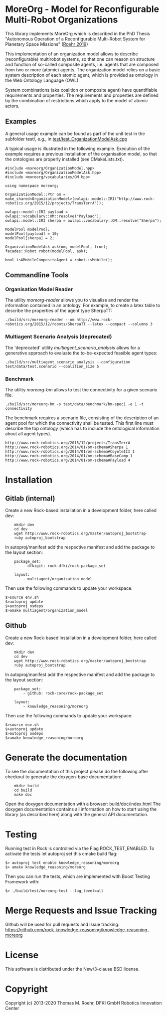 # MoreOrg - Model for Reconfigurable Multi-Robot Organizations

This library implements MoreOrg which is described in the PhD Thesis
"Autonomous Operation of a Reconfigurable Multi-Robot System for Planetary Space
Missions" ([Roehr 2019](http://nbn-resolving.de/urn:nbn:de:gbv:46-00107698-18))

This implementation of an organization model allows to describe (reconfigurable)
multirobot systems, so that one can reason on structure and function of so-called composite agents,
i.e. agents that are composed from two or more (atomic) agents.
The organization model relies on a basic system
description of each atomic agent, which is provided as ontology in the Web Ontology Language (OWL).

System combinations (aka coalition or composite agent) have quantifiable
requirements and properties. The requirements and properties are defined by the combination of
restrictions which apply to the model of atomic actors.

## Examples
A general usage example can be found as part of the unit test in the subfolder
test/, e.g., in [test/test_OrganizationModelAsk.cpp](test/test_OrganizationModelAsk)

A typical usage is illustrated in the following example.
Execution of the example requires a previous installation of the organisation
model, so that the ontologies are properly installed (see CMakeLists.txt).

```
#include <moreorg/OrganizationModel.hpp>
#include <moreorg/OrganizationModelAsk.hpp>
#include <moreorg/vocabularies/OM.hpp>

using namespace moreorg;

OrganizationModel::Ptr om =
make_shared<OrganizationModel>(owlapi::model::IRI("http://www.rock-robotics.org/2015/12/projects/TransTerrA"));

owlapi::model::IRI payload = owlapi::vocabulary::OM::resolve("Payload");
owlapi::model::IRI sherpa = owlapi::vocabulary::OM::resolve("Sherpa");

ModelPool modelPool;
modelPool[payload] = 10;
modelPool[sherpa] = 2;

OrganizationModelAsk ask(om, modelPool, true);
facades::Robot robot(modelPool, ask);

bool isAMobileCompositeAgent = robot.isMobile();
```

## Commandline Tools

### Organisation Model Reader
The utility *moreorg-reader* allows you to visualise and render the
information contained in an ontology.
For example, to create a latex table to describe the properties of the agent
type SherpaTT:
```
./build/src/moreorg-reader --om http://www.rock-robotics.org/2015/12/robots/SherpaTT --latex --compact --columns 3
```

### Multiagent Scenario Analysis (deprecated)
The 'deprecated' utility *multiagent_scenario_analysis* allows for a generative
approach to evaluate the to-be-expected feasible agent types:
```
./build/src/multiagent_scenario_analysis --configuration test/data/test.scenario --coalition_size 5
```

### Benchmark
The utility *moreorg-bm* allows to test the connectivity
for a given scenario file.

```
./build/src/moreorg-bm -s test/data/benchmark/bm-spec1 -e 1 -t connectivity
```

The benchmark requires a scenario file, consisting of the description of an
agent pool for which the connectivity shall be tested.
This first line must describe the top ontology (which has to include the
ontological information about all agent types).

```
http://www.rock-robotics.org/2015/12/projects/TransTerrA
http://www.rock-robotics.org/2014/01/om-schema#Sherpa 1
http://www.rock-robotics.org/2014/01/om-schema#CoyoteIII 1
http://www.rock-robotics.org/2014/01/om-schema#BaseCamp 1
http://www.rock-robotics.org/2014/01/om-schema#Payload 4
```

# Installation

## Gitlab (internal)
Create a new Rock-based installation in a development folder, here called dev:
```
    mkdir dev
    cd dev
    wget http://www.rock-robotics.org/master/autoproj_bootstrap
    ruby autoproj_bootstrap
```

In autoproj/manifest add the respective manifest and add the package to the layout section:
```
    package_set:
        - dfkigit: rock-dfki/rock-package_set

    layout:
        - multiagent/organization_model
```

Then use the following commands to update your workspace:
```
$>source env.sh
$>autoproj update
$>autoproj osdeps
$>amake multiagent/organization_model
```

## Github

Create a new Rock-based installation in a development folder, here called dev:
```
    mkdir dev
    cd dev
    wget http://www.rock-robotics.org/master/autoproj_bootstrap
    ruby autoproj_bootstrap
```

In autoproj/manifest add the respective manifest and add the package to the layout section:
```
    package_set:
        - github: rock-core/rock-package_set

    layout:
        - knowledge_reasoning/moreorg
```

Then use the following commands to update your workspace:
```
$>source env.sh
$>autoproj update
$>autoproj osdeps
$>amake knowledge_reasoning/moreorg
```

# Generate the documentation

To see the documentation of this project please do the following after checkout to generate the doxygen-base documentation:

```
    mkdir build
    cd build
    make doc
```

Open the doxygen documentation with a browser: build/doc/index.html The doxygen documentation contains all information on how to start using the library (as described here) along with the general API documentation.


# Testing

Running test in Rock is controlled via the Flag ROCK_TEST_ENABLED. To activate the tests let autoproj set this cmake build flag:
```
$> autoproj test enable knowledge_reasoning/moreorg
$> amake knowledge_reasoning/moreorg
```

Then you can run the tests, which are implemented with Boost Testing Framework with:
```
$> ./build/test/moreorg-test --log_level=all
```

# Merge Requests and Issue Tracking

Github will be used for pull requests and issue tracking: https://github.com/rock-knowledge-reasoning/knowledge-reasoning-moreorg

# License

This software is distributed under the New/3-clause BSD license.

# Copyright

Copyright (c) 2013-2020 Thomas M. Roehr, DFKI GmbH Robotics Innovation Center
